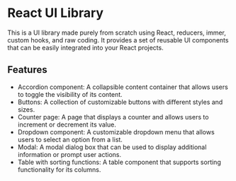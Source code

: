 # React UI Library

This is a UI library made purely from scratch using React, reducers, immer, custom hooks, and raw coding. It provides a set of reusable UI components that can be easily integrated into your React projects.

## Features

- Accordion component: A collapsible content container that allows users to toggle the visibility of its content.
- Buttons: A collection of customizable buttons with different styles and sizes.
- Counter page: A page that displays a counter and allows users to increment or decrement its value.
- Dropdown component: A customizable dropdown menu that allows users to select an option from a list.
- Modal: A modal dialog box that can be used to display additional information or prompt user actions.
- Table with sorting functions: A table component that supports sorting functionality for its columns.
